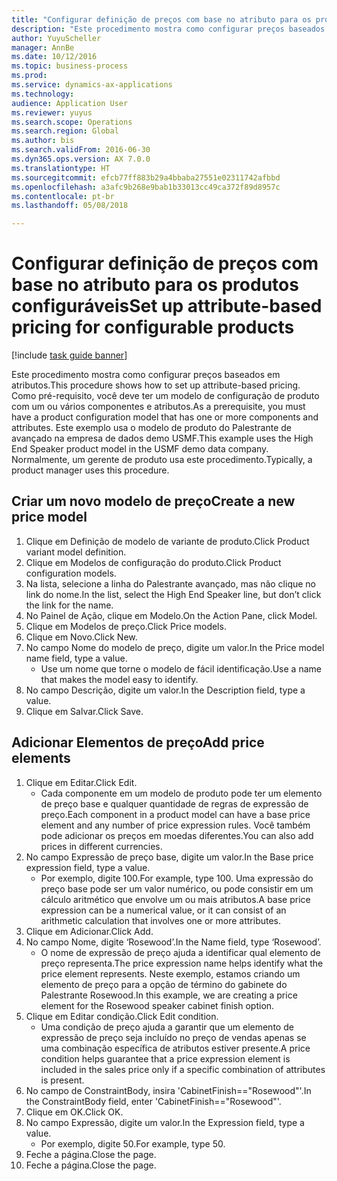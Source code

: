 ```yaml
--- 
title: "Configurar definição de preços com base no atributo para os produtos configuráveis"
description: "Este procedimento mostra como configurar preços baseados em atributos."
author: YuyuScheller
manager: AnnBe
ms.date: 10/12/2016
ms.topic: business-process
ms.prod: 
ms.service: dynamics-ax-applications
ms.technology: 
audience: Application User
ms.reviewer: yuyus
ms.search.scope: Operations
ms.search.region: Global
ms.author: bis
ms.search.validFrom: 2016-06-30
ms.dyn365.ops.version: AX 7.0.0
ms.translationtype: HT
ms.sourcegitcommit: efcb77ff883b29a4bbaba27551e02311742afbbd
ms.openlocfilehash: a3afc9b268e9bab1b33013cc49ca372f89d8957c
ms.contentlocale: pt-br
ms.lasthandoff: 05/08/2018

---
```

# <a name="set-up-attribute-based-pricing-for-configurable-products"></a><span data-ttu-id="8a3b9-103">Configurar definição de preços com base no atributo para os produtos configuráveis</span><span class="sxs-lookup"><span data-stu-id="8a3b9-103">Set up attribute-based pricing for configurable products</span></span>

[!include [task guide banner](../../includes/task-guide-banner.md)]

<span data-ttu-id="8a3b9-104">Este procedimento mostra como configurar preços baseados em atributos.</span><span class="sxs-lookup"><span data-stu-id="8a3b9-104">This procedure shows how to set up attribute-based pricing.</span></span> <span data-ttu-id="8a3b9-105">Como pré-requisito, você deve ter um modelo de configuração de produto com um ou vários componentes e atributos.</span><span class="sxs-lookup"><span data-stu-id="8a3b9-105">As a prerequisite, you must have a product configuration model that has one or more components and attributes.</span></span> <span data-ttu-id="8a3b9-106">Este exemplo usa o modelo de produto do Palestrante de avançado na empresa de dados demo USMF.</span><span class="sxs-lookup"><span data-stu-id="8a3b9-106">This example uses the High End Speaker product model in the USMF demo data company.</span></span> <span data-ttu-id="8a3b9-107">Normalmente, um gerente de produto usa este procedimento.</span><span class="sxs-lookup"><span data-stu-id="8a3b9-107">Typically, a product manager uses this procedure.</span></span>


## <a name="create-a-new-price-model"></a><span data-ttu-id="8a3b9-108">Criar um novo modelo de preço</span><span class="sxs-lookup"><span data-stu-id="8a3b9-108">Create a new price model</span></span>
1. <span data-ttu-id="8a3b9-109">Clique em Definição de modelo de variante de produto.</span><span class="sxs-lookup"><span data-stu-id="8a3b9-109">Click Product variant model definition.</span></span>
2. <span data-ttu-id="8a3b9-110">Clique em Modelos de configuração do produto.</span><span class="sxs-lookup"><span data-stu-id="8a3b9-110">Click Product configuration models.</span></span>
3. <span data-ttu-id="8a3b9-111">Na lista, selecione a linha do Palestrante avançado, mas não clique no link do nome.</span><span class="sxs-lookup"><span data-stu-id="8a3b9-111">In the list, select the High End Speaker line, but don’t click the link for the name.</span></span>
4. <span data-ttu-id="8a3b9-112">No Painel de Ação, clique em Modelo.</span><span class="sxs-lookup"><span data-stu-id="8a3b9-112">On the Action Pane, click Model.</span></span>
5. <span data-ttu-id="8a3b9-113">Clique em Modelos de preço.</span><span class="sxs-lookup"><span data-stu-id="8a3b9-113">Click Price models.</span></span>
6. <span data-ttu-id="8a3b9-114">Clique em Novo.</span><span class="sxs-lookup"><span data-stu-id="8a3b9-114">Click New.</span></span>
7. <span data-ttu-id="8a3b9-115">No campo Nome do modelo de preço, digite um valor.</span><span class="sxs-lookup"><span data-stu-id="8a3b9-115">In the Price model name field, type a value.</span></span>
    * <span data-ttu-id="8a3b9-116">Use um nome que torne o modelo de fácil identificação.</span><span class="sxs-lookup"><span data-stu-id="8a3b9-116">Use a name that makes the model easy to identify.</span></span>  
8. <span data-ttu-id="8a3b9-117">No campo Descrição, digite um valor.</span><span class="sxs-lookup"><span data-stu-id="8a3b9-117">In the Description field, type a value.</span></span>
9. <span data-ttu-id="8a3b9-118">Clique em Salvar.</span><span class="sxs-lookup"><span data-stu-id="8a3b9-118">Click Save.</span></span>

## <a name="add-price-elements"></a><span data-ttu-id="8a3b9-119">Adicionar Elementos de preço</span><span class="sxs-lookup"><span data-stu-id="8a3b9-119">Add price elements</span></span>
1. <span data-ttu-id="8a3b9-120">Clique em Editar.</span><span class="sxs-lookup"><span data-stu-id="8a3b9-120">Click Edit.</span></span>
    * <span data-ttu-id="8a3b9-121">Cada componente em um modelo de produto pode ter um elemento de preço base e qualquer quantidade de regras de expressão de preço.</span><span class="sxs-lookup"><span data-stu-id="8a3b9-121">Each component in a product model can have a base price element and any number of price expression rules.</span></span> <span data-ttu-id="8a3b9-122">Você também pode adicionar os preços em moedas diferentes.</span><span class="sxs-lookup"><span data-stu-id="8a3b9-122">You can also add prices in different currencies.</span></span>  
2. <span data-ttu-id="8a3b9-123">No campo Expressão de preço base, digite um valor.</span><span class="sxs-lookup"><span data-stu-id="8a3b9-123">In the Base price expression field, type a value.</span></span>
    * <span data-ttu-id="8a3b9-124">Por exemplo, digite 100.</span><span class="sxs-lookup"><span data-stu-id="8a3b9-124">For example, type 100.</span></span>   <span data-ttu-id="8a3b9-125">Uma expressão do preço base pode ser um valor numérico, ou pode consistir em um cálculo aritmético que envolve um ou mais atributos.</span><span class="sxs-lookup"><span data-stu-id="8a3b9-125">A base price expression can be a numerical value, or it can consist of an arithmetic calculation that involves one or more attributes.</span></span>  
3. <span data-ttu-id="8a3b9-126">Clique em Adicionar.</span><span class="sxs-lookup"><span data-stu-id="8a3b9-126">Click Add.</span></span>
4. <span data-ttu-id="8a3b9-127">No campo Nome, digite ‘Rosewood’.</span><span class="sxs-lookup"><span data-stu-id="8a3b9-127">In the Name field, type ‘Rosewood’.</span></span>
    * <span data-ttu-id="8a3b9-128">O nome de expressão de preço ajuda a identificar qual elemento de preço representa.</span><span class="sxs-lookup"><span data-stu-id="8a3b9-128">The price expression name helps identify what the price element represents.</span></span> <span data-ttu-id="8a3b9-129">Neste exemplo, estamos criando um elemento de preço para a opção de término do gabinete do Palestrante Rosewood.</span><span class="sxs-lookup"><span data-stu-id="8a3b9-129">In this example, we are creating a price element for the Rosewood speaker cabinet finish option.</span></span>  
5. <span data-ttu-id="8a3b9-130">Clique em Editar condição.</span><span class="sxs-lookup"><span data-stu-id="8a3b9-130">Click Edit condition.</span></span>
    * <span data-ttu-id="8a3b9-131">Uma condição de preço ajuda a garantir que um elemento de expressão de preço seja incluído no preço de vendas apenas se uma combinação específica de atributos estiver presente.</span><span class="sxs-lookup"><span data-stu-id="8a3b9-131">A price condition helps guarantee that a price expression element is included in the sales price only if a specific combination of attributes is present.</span></span>  
6. <span data-ttu-id="8a3b9-132">No campo de ConstraintBody, insira 'CabinetFinish=="Rosewood"'.</span><span class="sxs-lookup"><span data-stu-id="8a3b9-132">In the ConstraintBody field, enter 'CabinetFinish=="Rosewood"'.</span></span>
7. <span data-ttu-id="8a3b9-133">Clique em OK.</span><span class="sxs-lookup"><span data-stu-id="8a3b9-133">Click OK.</span></span>
8. <span data-ttu-id="8a3b9-134">No campo Expressão, digite um valor.</span><span class="sxs-lookup"><span data-stu-id="8a3b9-134">In the Expression field, type a value.</span></span>
    * <span data-ttu-id="8a3b9-135">Por exemplo, digite 50.</span><span class="sxs-lookup"><span data-stu-id="8a3b9-135">For example, type 50.</span></span>  
9. <span data-ttu-id="8a3b9-136">Feche a página.</span><span class="sxs-lookup"><span data-stu-id="8a3b9-136">Close the page.</span></span>
10. <span data-ttu-id="8a3b9-137">Feche a página.</span><span class="sxs-lookup"><span data-stu-id="8a3b9-137">Close the page.</span></span>


